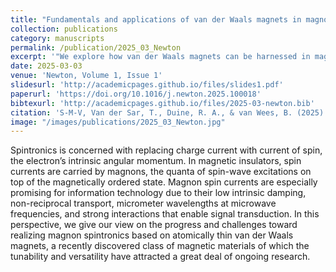 ```yaml
---
title: "Fundamentals and applications of van der Waals magnets in magnon spintronics"
collection: publications
category: manuscripts
permalink: /publication/2025_03_Newton
excerpt: '"We explore how van der Waals magnets can be harnessed in magnon spintronics, offering new pathways for spin-based technologies.'
date: 2025-03-03
venue: 'Newton, Volume 1, Issue 1'
slidesurl: 'http://academicpages.github.io/files/slides1.pdf'
paperurl: 'https://doi.org/10.1016/j.newton.2025.100018'
bibtexurl: 'http://academicpages.github.io/files/2025-03-newton.bib'
citation: 'S‑M‑V, Van der Sar, T., Duine, R. A., & van Wees, B. (2025). "Fundamentals and applications of van der Waals magnets in magnon spintronics." <i>Newton</i>, 1(1). https://doi.org/10.1016/j.newton.2025.100018'
image: "/images/publications/2025_03_Newton.jpg"
---
```

Spintronics is concerned with replacing charge current with current of spin, the electron’s intrinsic angular momentum. In magnetic insulators, spin currents are carried by magnons, the quanta of spin-wave excitations on top of the magnetically ordered state. Magnon spin currents are especially promising for information technology due to their low intrinsic damping, non-reciprocal transport, micrometer wavelengths at microwave frequencies, and strong interactions that enable signal transduction. In this perspective, we give our view on the progress and challenges toward realizing magnon spintronics based on atomically thin van der Waals magnets, a recently discovered class of magnetic materials of which the tunability and versatility have attracted a great deal of ongoing research.

